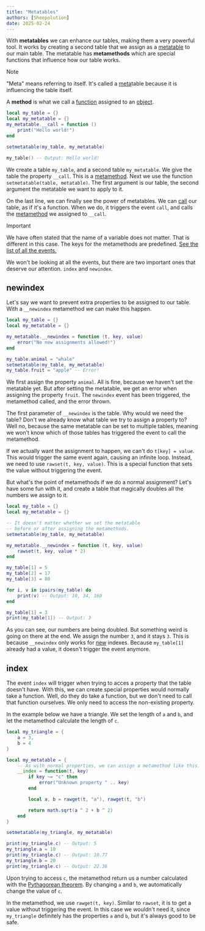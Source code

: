 ```yaml
---
title: "Metatables"
authors: [Sheepolution]
date: 2025-02-24
---
```


With **metatables** we can enhance our tables, making them a very powerful tool. It works by creating a second table that we assign as a <ins>metatable</ins> to our main table. The metatable has **metamethods** which are special functions that influence how our table works.

> [!NOTE]
> "Meta" means referring to itself. It's called a <ins>meta</ins>table because it is influencing the table itself.
>
> A **method** is what we call a <ins>function</ins> assigned to an <ins>object</ins>.

```lua
local my_table = {}
local my_metatable = {}
my_metatable.__call = function ()
    print("Hello world!")
end

setmetatable(my_table, my_metatable)

my_table() -- Output: Hello world!
```

We create a table `my_table`, and a second table `my_metatable`. We give the table the property `__call`. This is a <ins>metamethod</ins>. Next we use the function `setmetatable(table, metatable)`. The first argument is our table, the second argument the metatable we want to apply to it.

On the last line, we can finally see the power of metatables. We can <ins>call</ins> our table, as if it's a function. When we do, it triggers the event `call`, and calls the <ins>metamethod</ins> we assigned to `__call`.

> [!IMPORTANT]
> We have often stated that the name of a variable does not matter. That is different in this case. The keys for the metamethods are predefined. [See the list of all the events.](https://www.lua.org/manual/5.1/manual.html#2.8)

We won't be looking at all the events, but there are two important ones that deserve our attention. `index` and `newindex`.

## newindex

Let's say we want to prevent extra properties to be assigned to our table. With a `__newindex` metamethod we can make this happen.

```lua
local my_table = {}
local my_metatable = {}

my_metatable.__newindex = function (t, key, value)
    error("No new assignments allowed!")
end

my_table.animal = "whale"
setmetatable(my_table, my_metatable)
my_table.fruit = "apple" -- Error!
```

We first assign the property `animal`. All is fine, because we haven't set the metatable yet. But after setting the metatable, we get an error when assigning the property `fruit`. The `newindex` event has been triggered, the metamethod called, and the error thrown.

The first parameter of `__newindex` is the table. Why would we need the table? Don't we already know what table we try to assign a property to? Well no, because the same metatable can be set to multiple tables, meaning we won't know which of those tables has triggered the event to call the metamethod.

If we actually want the assignment to happen, we can't do `t[key] = value`. This would trigger the same event again, causing an infinite loop. Instead, we need to use `rawset(t, key, value)`. This is a special function that sets the value without triggering the event.

But what's the point of metamethods if we do a normal assignment? Let's have some fun with it, and create a table that magically doubles all the numbers we assign to it.

```lua
local my_table = {}
local my_metatable = {}

-- It doesn't matter whether we set the metatable
-- before or after assigning the metamethods.
setmetatable(my_table, my_metatable)

my_metatable.__newindex = function (t, key, value)
    rawset(t, key, value * 2)
end

my_table[1] = 5
my_table[2] = 17
my_table[3] = 80

for i, v in ipairs(my_table) do
    print(v) -- Output: 10, 34, 160
end

my_table[1] = 3
print(my_table[1]) -- Output: 3
```

As you can see, our numbers are being doubled. But something weird is going on there at the end. We assign the number `3`, and it stays `3`. This is because `__newindex` only works for <ins>new</ins> indexes. Because `my_table[1]` already had a value, it doesn't trigger the event anymore.

## index

The event `index` will trigger when trying to acces a property that the table doesn't have. With this, we can create special properties would normally take a function. Well, do they do take a function, but we don't need to call that function ourselves. We only need to access the non-existing property.

In the example below we have a triangle. We set the length of `a` and `b`, and let the metamethod calculate the length of `c`.

```lua
local my_triangle = {
    a = 3,
    b = 4
}

local my_metatable = {
    -- As with normal properties, we can assign a metamethod like this.
    __index = function(t, key)
        if key ~= "c" then
            error("Unknown property " .. key)
        end

        local a, b = rawget(t, "a"), rawget(t, "b")

        return math.sqrt(a ^ 2 + b ^ 2)
    end
}

setmetatable(my_triangle, my_metatable)

print(my_triangle.c) -- Output: 5
my_triangle.a = 10
print(my_triangle.c) -- Output: 10.77
my_triangle.b = 20
print(my_triangle.c) -- Output: 22.36
```

Upon trying to access `c`, the metamethod return us a number calculated with the [Pythagorean theorem](https://en.wikipedia.org/wiki/Pythagorean_theorem). By changing `a` and `b`, we automatically change the value of `c`.

In the metamethod, we use `rawget(t, key)`. Similar to `rawset`, it is to get a value without triggering the event. In this case we wouldn't need it, since `my_triangle` definitely has the properties `a` and `b`, but it's always good to be safe.